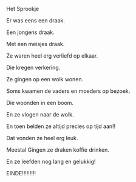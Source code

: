 Het Sprookje

Er was eens een draak.

Een jongens draak.

Met een meisjes draak.

Ze waren heel erg verliefd op elkaar.

Die kregen verkering.

Ze gingen op een wolk wonen.

Soms kwamen de vaders en moeders op bezoek.

Die woonden in een boom.

En ze vlogen naar de wolk.

En toen belden ze altijd precies op tijd aan!!

Dat vonden ze heel erg leuk.

Meestal Gingen ze draken koffie drinken.

En ze leefden nog lang en gelukkig!

EINDE!!!!!!!!!